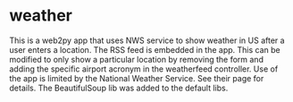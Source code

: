 weather
========

This is a web2py app that uses NWS service to show weather in US after a user enters a location. The RSS feed is embedded in the app. This can be
modified to only show a particular location by removing the form and
adding the specific airport acronym in the weatherfeed controller.
Use of the app is limited by the National Weather Service. See their 
page for details. The BeautifulSoup lib was added to the default libs.
